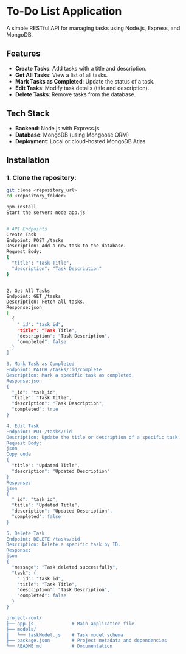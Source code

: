 # To-Do List Application  
A simple RESTful API for managing tasks using Node.js, Express, and MongoDB.

## Features  
- **Create Tasks**: Add tasks with a title and description.  
- **Get All Tasks**: View a list of all tasks.  
- **Mark Tasks as Completed**: Update the status of a task.  
- **Edit Tasks**: Modify task details (title and description).  
- **Delete Tasks**: Remove tasks from the database.  

## Tech Stack  
- **Backend**: Node.js with Express.js  
- **Database**: MongoDB (using Mongoose ORM)  
- **Deployment**: Local or cloud-hosted MongoDB Atlas  

## Installation  

### 1. Clone the repository:  
```bash
git clone <repository_url>
cd <repository_folder>

npm install
Start the server: node app.js


# API Endpoints
Create Task
Endpoint: POST /tasks
Description: Add a new task to the database.
Request Body:
{
  "title": "Task Title",
  "description": "Task Description"
}


2. Get All Tasks
Endpoint: GET /tasks
Description: Fetch all tasks.
Response:json
[
  {
    "_id": "task_id",
    "title": "Task Title",
    "description": "Task Description",
    "completed": false
  }
]

3. Mark Task as Completed
Endpoint: PATCH /tasks/:id/complete
Description: Mark a specific task as completed.
Response:json
{
  "_id": "task_id",
  "title": "Task Title",
  "description": "Task Description",
  "completed": true
}

4. Edit Task
Endpoint: PUT /tasks/:id
Description: Update the title or description of a specific task.
Request Body:
json
Copy code
{
  "title": "Updated Title",
  "description": "Updated Description"
}
Response:
json
{
  "_id": "task_id",
  "title": "Updated Title",
  "description": "Updated Description",
  "completed": false
}

5. Delete Task
Endpoint: DELETE /tasks/:id
Description: Delete a specific task by ID.
Response:
json
{
  "message": "Task deleted successfully",
  "task": {
    "_id": "task_id",
    "title": "Task Title",
    "description": "Task Description",
    "completed": false
  }
}

project-root/
├── app.js              # Main application file
├── models/
│   └── taskModel.js    # Task model schema
├── package.json        # Project metadata and dependencies
└── README.md           # Documentation
